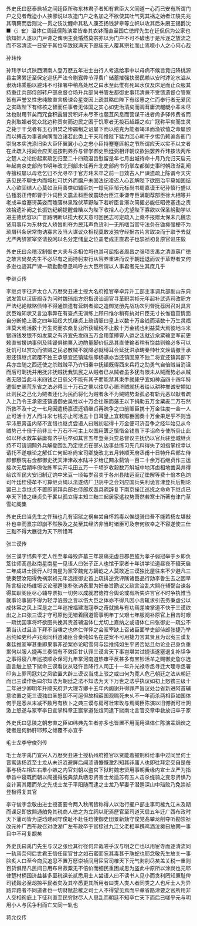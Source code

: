 <!-- { "loadSidebar": true } -->
外史氏曰厯泰启祯之间廷臣所称东林君子者知有君臣大义同道一心而已安有所谓门户之见者哉迨小人挟邪说以攻造门户之名加之不欲使其吐气究其祸之始者江陵先兆其萌蘖而后则沈一贯之忮沈鲤命其私人康丕扬钱梦皋等立帜以攻其后朱赓王锡爵沈■〈氵隺〉温体仁周延儒陈演辈皆奉其衣钵而直至国亡徳辉先生在廷侃侃为公家也孰知奸人遂以门戸谗之俾明主竟惛然莫宗亦以为门户不可不破也于是斥逐之放流之而不容清流一日安于其位卒致冦满天下廊庙无人覆其宗社而止焉噫小人之心何心哉

孙玮传

孙玮字以贞陜西渭南人登万厯五年进士由行人考选给事中以母病不候旨竟归降桃源县主簿累迁至保定巡抚严法令剔蠧弊节浮费广储蓄摧强扶弱民赖以安时滹沱水溢从隶劝玮乘船以避玮不可择署中稍髙处居之曰水至此惟有死耳水仅及床足而止众服其持重迁兵部侍郎转户部总督仓场升兵部尙书管左都御史事玮清亷不受馈遗督仓管察皆有声誉又性忠纯敢直言极谏会星变因上疏其略曰陛下有绥惠之仁而奉行者无爱民之实政陛下有综核之智而任事者无体国之实心如吏治清矣而阘茸庸流龌龊小辈未尽汰也财用节矣而冗食积蠧冒赏积奸未尽革也苞苴风息而营谋干进者尙多驿传费省而克剥取媚者犹众北边称贡矣而边民之困于饥寒者无投石超距之欢广冦称平矣而生灵之毙于干戈者有玉石俱焚之惨蠲租之诏屡下而以掊克为能者竭泽而渔钦恤之命屡颁而以搏击为事者向隅而泣诸若此类上干天和惟陛下猛力回心朝干夕惕仍敕谕各衙门崇尙本实洗涤旧染大臣怀翼翼小心之忠小臣持蹇蹇匪躬之节所谓应天以实不以文者在此疏入报闻会应天巡按荆养乔与督学御史熊廷弼相讦朝议欲独罢养乔玮按法两斥之楚人之论纷起累疏乞归至二十四疏温旨慰留是年七月出城待命十月乃允归天启元年起南京吏部尙书明年改北刑部未任再升北吏部尙书仍掌左都御史事时朝政渐乱阉寺擅权屡以母老乞归不允寻卒于官方玮未卒之前一日效古人尸谏遗疏上陈谓今天灾迭见民不聊生内而城社可忧外而牖户未固法纪凌迟人心瓦解陛下欲图治平莫如固结人心欲固结人心莫如汲用善类如辅臣刘一燝宪臣邹元标尚书周嘉谟王纪孙慎行盛以弘锺羽正侍郎曹于汴词臣文震孟科臣侯震旸台臣江秉谦寺臣满朝荐部臣徐大相等并老成丰度蹇谔英姿而匏落林泉跧伏草野陛下若听臣言渐次简擢必能任昭徳塞违之责效拾遗补阙之长振饬纪纲提醒聋瞶以为陛下收拾人心尤望陛下寡欲以保圣躬勤学以进主徳优容以广言路明断以揽大权天意可回民志可定疏入上竟不报赠太保未几魏忠贤用事斥为东林党人矫旨削夺为民玮声色货利一无所嗜当官守法务在锄抑强梗不为琐屑科条居常恂讷寡言及当大谋议众相视莫敢发独守经据古片言取决而于取予去就尤严两辞冡宰坚请投闲以名分定储皇之位盖老成正直君子也崇祯初复原官谥庄毅

外史氏曰余稽汉制御史大夫与丞相位埒也其可屈指者周昌之强项贡禹之清直薛广徳之敢言尙矣先生不必尽有之而持躬束行从容养重进而议于朝廷退而议于草野者又何多逊也迹其尸谏一疏勤勤恳恳呜呼古大臣所谓以人事君者先生其庶几乎

李继贞传

李继贞字征尹太仓人万厯癸丑进士授大名府推官举卓异升工部主事调兵部副山东典试发策以汉唐阍寺为问时魏珰焰方炽指谤讪调官寻革职崇祯元年起补武选司改职方严法纪絶赇赂债帅不得通馈遗有营刺者抑之造御览册先战功次列督抚荐因召对具言武臣难知状又言边事弊在有查点无训练上顾曰惟尔稍有执对曰臣无寸长惟苞苴情面自分断絶上善之四年延绥大饥继贞上疏请赈曰皇上以数十万金钱而活数十万生灵福泽莫大焉活数十万生灵而农桑复业所获赋税不止数十万金钱也利益莫大焉彼地斗米银四钱发银不如发粟之有济宜先发四五万金用董搏霄人运之法就近籴粟输至军前更敕直省援纳事例及赎锾俱输粟入边酌量脚价低昂其直使输者稍有饶益则输必多可以抚饥可以赏功而依贼之民必散贼不就降必就缚耳会延抚洪承畴秦帅杜文焕请撤王承恩还镇继贞疏覆不独王承恩宜还镇延绥即杨骐亦当还镇固原不独二将宜还镇其部下兵亦宜随之西还使之杀贼贼平乃许归秦中抚镇既得西来兵将之助勇气自倍贼当消沮而后可剿抚并用抚非抚贼抚我饥民之从贼者已从贼者虽多犹有限未从贼而势必从贼者无限当此斗米四钱之日慈父不能有其子而能禁其束手就毙乎宜如神庙四十四年特遣御史赈荒东省之法必得三十万石之粟以往尽心赈济贼就抚者给以耕种推诚安揷如此则民之己化为贼者还化为民而将化为贼者永不为贼贼势渐孤必有斩元恶以献者疏入上乃令王承恩还镇遣御史吴甡以十万金往赈而藩王以下捐助五万金粟麦二万石然所救不及十之一七月因遣杨嘉谟还镇继贞再疏争之曰前赈臣携十万金往度一金一人止可活十万人而斗米七钱亦止可活五十日耳皇上宜敕赈臣回奏十万金果足乎不则当早沛恩膏虽内帑不宜惜也继贞尝语人曰贼初起得十万金便可济吾争之经年始见从今贼势己十倍于前非三十万石不可主上以国用匮乏慎惜金钱虽下手诏命专使所赍止此如以杯水救车薪庸有济乎后卒如其言五年登莱兵变总督议主抚仍以官兵驻登城继贞持不可请调闗外兵解登围乱乃定继贞在部乆边事益练习先几料得失了如指掌权幸以请托不遂嗾论之解任亡何起补尙宝司卿旋改北五月转顺天府丞甫十日特升兵部左侍郎都察院右佥都御史抚天津津故水陆冲岁给辽闗永蓟饷一百二十余万石继贞作三运接次无后期率僚佐练军实开屯田五万一千顷岁收榖数万斛城中地泻卤相地凿渠井得给饮军民大安旧制辽饷中米豆一顷每岁召卖于各州县陆运至辽垫解等费十倍本色饷司叶廷桂侵牟不可算继贞绳以法遂结厂卫阴中之会刘应国兵失利诡言津登兵后期论罢已上念继贞不置即家拜兵部右侍郎疾亟具疏辞复下南京操江巡抚之命命下继贞已卒天下惜之继贞负干畧以孤立得主知三黜三起居家逺权势萧然若寒士所著有津门草雪虹阁集

外史氏曰当先生之忤珰也几有诏狱之祸矣尝自怀鸩毒以俟缇骑曰吾不能若杨左堪敲朴也幸而熹宗即崩不然殃及之矣至其经济非当时诸臣可及奈何权幸之不容遂使三仕三黜不得大展徒为天下所惜耳

张三谟传

张三谟字纬典平定人性至孝母殁庐墓三年哀痛无虚日郡邑旌为孝子弱冠举于乡即负笈往师髙邑赵南星南星一见语人曰张子正人也馆于家者十年讲学论道昼夜不辍天启二年成进士授行人时南星为冡宰魏党方齮龁之人莫敢近三谟独比屋往来不少避凡三使秦楚汝阳得免祸崇祯元年选授御史首上疏排逆党评隲诸臣品行劾李鲁生去之因旱陈言极论杨维垣议论邪遁张朴张讷表里为奸奉旨勘议又疏言治乱大闗在辅弼台谏各得其职阁臣尽心辅导票拟一切务以成就君徳符合舆论或有所失许言官不时争执惟当就事论事固不得为轻浮诋毁之言以伤大臣之体亦不得凡因小言辄求引去务秉虚公以成休容之风上深是之二年巡按福建海冦李之奇就擒与有功焉差竣掌道不快于三谟欲出之上曰张三谟才守可原他无错着回道管事明年丁父艰七年服阕补原官上目击时艰一疏忧国事将坏欲图共挽其责首辅温体仁尤切上嘉纳之或语体仁曰张御史一疏公不第当认过且当下拜不当嗛之也体仁佯怿之会冡宰缺上召诸臣面举吏部侍郎张捷乃举吕纯如吏科卢兆龙同科道诸臣合奏纯如名在逆案不可用捷力言其贤且为讼寃三谟复奏廷推冡宰甚重即果事非逆案亦论昭雪何与廷推纯如生平贤否姑且勿论业己身负重累何以服人捷再三奏倘有不效臣甘认罪三谟言天下事岂堪尝试捷语遂塞退复补牍争之事得寝八年巡按顺永保河九年掌河南道热审平反甚多有宝钞活羊之赐御史詹尔选直言触上怒下狱命三谟看议从轻忤旨降行人司正十一年升光禄寺丞寻迁大理寺丞署印务上罪司冦刘之凤欲置大辟三谟议当戍上驳之或曰何为寛人危己朝廷之法从朝廷而已三谟作色曰尔知法为朝廷之法不知法为天下万世之法乎执议如初上怒镌三级十二年进少卿明年升顺天府尹大理寺卿十五年内阁谢升得罪严旨议处台省新进阿首辅意欲置之死三谟独曰圣怒即不可逭但故相薛国观赐死未乆不一年而杀两相臣如国体何于是悉从末减不数月有枚卜之典三谟与房可壮宋玫与焉阁臣陈演以旧憾衘可壮阴激上怒遂与冡宰李日宣掌科章正宸掌道张煊同逮下狱南北言官交章申救放归卒于家

外史氏曰思陵之朝忠直之臣如纬典先生者亦多也皆置不用而用温体仁陈演辈謟谀之徒者是何肺肝耶邦之倾覆不亦宜乎

毛士龙李守俊列传

毛士龙字禹门宜兴人万厯癸丑进士授杭州府推官以贤能着擢刑科给事中过同里何士晋寓适杨涟至士龙从未识涟避屏后闻涟语慷慨激烈知其非庸人也即往拜定交自是毎事与杨左相左右羣小嫉之内官刘朝以盗宫下狱时魏忠贤用事朝夤缘内宣士龙严为指叅旨中寝既而朝以阁援得脱典禁兵嗾忠贤害士龙适苏有五人击杀缇骑之变忠贤惧乃变计离其籍而杀之先戍士龙于平阳随而逮之士龙乃挈妻子潜遁深山中珰败乃免崇祯登极得复其官

李守俊字念敬由进士授髙要令两入秋闱皆称得人以治行擢户部主事司榷九江未及期而课足即放闗通舶免其税商人徳之为立祠以祀焉歴官至司道天启五年迁广西布政时天下藩司皆为逆珰建祠守俊耻不赴任珰使御史田景新劾守俊党髙攀龙削夺听勘崇祯改元补广西布政召对改湖广左布政卒于官榇过九江父老相率携鸡酒泣奠曰放闗一事目中不可复覩矣

外史氏曰禹门先生与汉之张俭其行径何异哉嗟乎汉与明之亡也以用宦寺而逐清流同一轨焉奈何后世君王信任宦官甘之如石蜜而忘其毒甚于虺蛇也耶念敬先生放关一事脍炙人口至今商民追思不置万厯崇祯间用宦官司榷天下元气剥削尽矣盖关税一重则百货俱昂凡民间日用布帛菽粟无不倍价而细民重困咸思为盗此中原所以涂炭也元耶律楚材柄国济益甚多至税课长贰悉用士人尝语人曰不读书人见小而贪利罔知亷耻俾司钱榖必至刼掠平民者矣及其卒悉更其所用者曰类人类人者同类之人也斥士人为异路异路者不同道者也一切财赋盐榷之司士人不得望见焉而平章省路津要之官所用非人交相徇庇上下征利直至民穷财尽人人思乱而朝廷不知卒亡天下而后已嗟乎元与明用小人与民争利而亡又同一轨也

蒋允仪传

